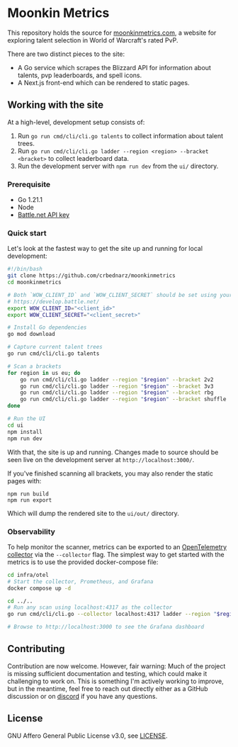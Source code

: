 # Moonkin Metrics

This repository holds the source for [moonkinmetrics.com](https://moonkinmetrics.com), a website for exploring talent selection in World of Warcraft's rated PvP.

There are two distinct pieces to the site:
- A Go service which scrapes the Blizzard API for information about talents, pvp leaderboards, and spell icons.
- A Next.js front-end which can be rendered to static pages.

## Working with the site

At a high-level, development setup consists of:
1. Run `go run cmd/cli/cli.go talents` to collect information about talent trees.
2. Run `go run cmd/cli/cli.go ladder --region <region> --bracket <bracket>` to collect leaderboard data.
3. Run the development server with `npm run dev` from the `ui/` directory.

### Prerequisite

- Go 1.21.1
- Node
- [Battle.net API key](https://develop.battle.net/)

### Quick start

Let's look at the fastest way to get the site up and running for local development:

```sh
#!/bin/bash
git clone https://github.com/crbednarz/moonkinmetrics
cd moonkinmetrics

# Both `WOW_CLIENT_ID` and `WOW_CLIENT_SECRET` should be set using your Battle.net API key.
# https://develop.battle.net/
export WOW_CLIENT_ID="<client_id>"
export WOW_CLIENT_SECRET="<client_secret>"

# Install Go dependencies
go mod download

# Capture current talent trees
go run cmd/cli/cli.go talents

# Scan a brackets
for region in us eu; do
    go run cmd/cli/cli.go ladder --region "$region" --bracket 2v2
    go run cmd/cli/cli.go ladder --region "$region" --bracket 3v3
    go run cmd/cli/cli.go ladder --region "$region" --bracket rbg
    go run cmd/cli/cli.go ladder --region "$region" --bracket shuffle
done

# Run the UI
cd ui
npm install
npm run dev
```

With that, the site is up and running. Changes made to source should be seen live on the development server at `http://localhost:3000/`.

If you've finished scanning all brackets, you may also render the static pages with:
```
npm run build
npm run export
```

Which will dump the rendered site to the `ui/out/` directory.

### Observability

To help monitor the scanner, metrics can be exported to an [OpenTelemetry collector](https://opentelemetry.io/docs/collector/) via the `--collector` flag. The simplest way to get started with the metrics is to use the provided docker-compose file:

```sh
cd infra/otel
# Start the collector, Prometheus, and Grafana
docker compose up -d

cd ../..
# Run any scan using localhost:4317 as the collector
go run cmd/cli/cli.go --collector localhost:4317 ladder --region "$region" --bracket shuffle

# Browse to http://localhost:3000 to see the Grafana dashboard
```

## Contributing

Contribution are now welcome. However, fair warning: Much of the project is missing sufficient documentation and testing, which could make it challenging to work on. This is something I'm actively working to improve, but in the meantime, feel free to reach out directly either as a GitHub discussion or on [discord](https://discord.gg/t7XmtxwNNF) if you have any questions.

## License

GNU Affero General Public License v3.0, see [LICENSE](https://github.com/crbednarz/moonkinmetrics/blob/master/LICENSE).
